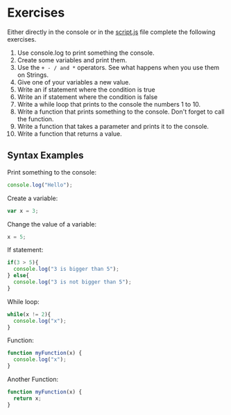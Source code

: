 # Exercises
Either directly in the console or in the [script.js](script.js) file complete the following exercises.

1. Use console.log to print something the console.
2. Create some variables and print them.
3. Use the `+ - / and *` operators. See what happens when you use them on Strings.
4. Give one of your variables a new value.
5. Write an if statement where the condition is true
6. Write an if statement where the condition is false
7. Write a while loop that prints to the console the numbers 1 to 10.
8. Write a function that prints something to the console. Don't forget to call the function.
9. Write a function that takes a parameter and prints it to the console.
10. Write a function that returns a value.

## Syntax Examples
Print something to the console:

```javascript
console.log("Hello");
```

Create a variable:

```javascript
var x = 3;
```

Change the value of a variable:

```javascript
x = 5;
```

If statement:

```javascript
if(3 > 5){
  console.log("3 is bigger than 5");
} else{
  console.log("3 is not bigger than 5");
}
```

While loop:

```javascript
while(x != 2){
  console.log("x");
}
```

Function:

```javascript
function myFunction(x) {
  console.log("x");
}
```

Another Function:

```javascript
function myFunction(x) {
  return x;
}
```
